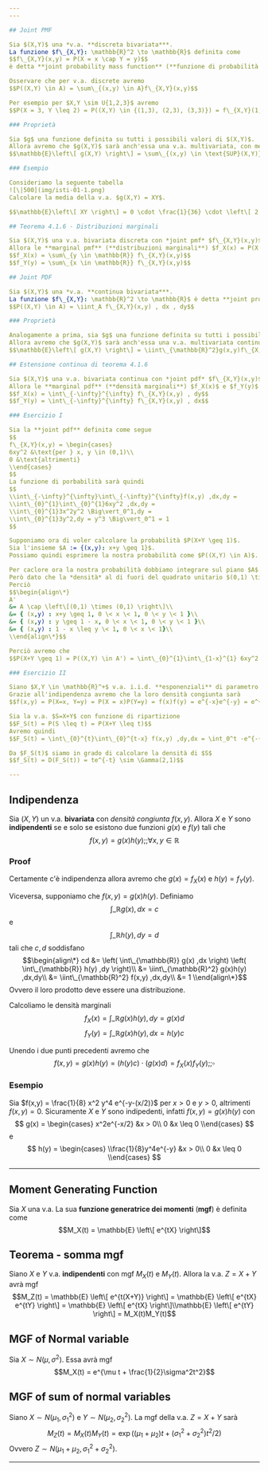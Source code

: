 ```yaml
---
---

## Joint PMF

Sia $(X,Y)$ una *v.a. **discreta bivariata***.
La funzione $f\_{X,Y}: \mathbb{R}^2 \to \mathbb{R}$ definita come
$$f\_{X,Y}(x,y) = P(X = x \cap Y = y)$$
è detta **joint probability mass function** (**funzione di probabilità congiunta**).

Osservare che per v.a. discrete avremo
$$P((X,Y) \in A) = \sum\_{(x,y) \in A}f\_{X,Y}(x,y)$$

Per esempio per $X,Y \sim U{1,2,3}$ avremo
$$P(X = 3, Y \leq 2) = P((X,Y) \in {(1,3), (2,3), (3,3)}) = f\_{X,Y}(1,3) + f\_{X,Y}(2,3) + f\_{X,Y}(3,3) = \frac{1}{3}$$

### Proprietà

Sia $g$ una funzione definita su tutti i possibili valori di $(X,Y)$.
Allora avremo che $g(X,Y)$ sarà anch'essa una v.a. multivariata, con media
$$\mathbb{E}\left\[ g(X,Y) \right\] = \sum\_{(x,y) \in \text{SUP}(X,Y)}g(x,y)f\_{X,Y}(x,y)$$

### Esempio

Consideriamo la seguente tabella
![\|500](img/isti-01-1.png)
Calcolare la media della v.a. $g(X,Y) = XY$.

$$\mathbb{E}\left\[ XY \right\] = 0 \cdot \frac{1}{36} \cdot \left\[ 2 + 4 + 6 + 8 + 10 + 12 \right\] + 1 \cdot \frac{1}{18} \cdot \left\[ 3 + 5 + 7 + 9 + 11 \right\] + 2 \cdot \frac{1}{18} \cdot \left\[ 4 + 6 + 8 + 10 \right\] + 3 \cdot \frac{1}{18} \cdot \left\[ 5 + 7 + 9 \right\] + 4 \cdot \frac{1}{18} \cdot \left\[ 6 + 8 \right\] + 5 \cdot 7 \cdot \frac{1}{18} = 13 \cdot \frac{11}{18}$$

## Teorema 4.1.6 - Distribuzioni marginali

Sia $(X,Y)$ una v.a. bivariata discreta con *joint pmf* $f\_{X,Y}(x,y)$.
Allora le **marginal pmf** (**distribuzioni marginali**) $f_X(x) = P(X = x)$ e $f_Y(y) = P(Y = y)$ sono definite come
$$f_X(x) = \sum\_{y \in \mathbb{R}} f\_{X,Y}(x,y)$$
$$f_Y(y) = \sum\_{x \in \mathbb{R}} f\_{X,Y}(x,y)$$

## Joint PDF

Sia $(X,Y)$ una *v.a. **continua bivariata***.
La funzione $f\_{X,Y}: \mathbb{R}^2 \to \mathbb{R}$ è detta **joint probability density function** (**funzione di densità congiunta**) per il vettore aleatorio $(X,Y)$ se per ogni $A \subseteq \mathbb{R}^2$ è vero che
$$P((X,Y) \in A) = \iint_A f\_{X,Y}(x,y) , dx , dy$$

### Proprietà

Analogamente a prima, sia $g$ una funzione definita su tutti i possibili valori di $\mathbb{R}^2$.
Allora avremo che $g(X,Y)$ sarà anch'essa una v.a. multivariata continua, con media
$$\mathbb{E}\left\[ g(X,Y) \right\] = \iint\_{\mathbb{R}^2}g(x,y)f\_{X,Y}(x,y)$$

## Estensione continua di teorema 4.1.6

Sia $(X,Y)$ una v.a. bivariata continua con *joint pdf* $f\_{X,Y}(x,y)$.
Allora le **marginal pdf** (**densità marginali**) $f_X(x)$ e $f_Y(y)$ sono definite come
$$f_X(x) = \int\_{-\infty}^{\infty} f\_{X,Y}(x,y) , dy$$
$$f_Y(y) = \int\_{-\infty}^{\infty} f\_{X,Y}(x,y) , dx$$

### Esercizio I

Sia la **joint pdf** definita come segue
$$
f\_{X,Y}(x,y) = \begin{cases}
6xy^2 &\text{per } x, y \in (0,1)\\
0 &\text{altrimenti}
\\end{cases}
$$
La funzione di porbabilità sarà quindi
$$
\\int\_{-\infty}^{\infty}\int\_{-\infty}^{\infty}f(x,y) ,dx,dy =
\\int\_{0}^{1}\int\_{0}^{1}6xy^2 ,dx,dy =
\\int\_{0}^{1}3x^2y^2 \Big\vert_0^1,dy =
\\int\_{0}^{1}3y^2,dy = y^3 \Big\vert_0^1 = 1
$$

Supponiamo ora di voler calcolare la probabilità $P(X+Y \geq 1)$.
Sia l'insieme $A := {(x,y): x+y \geq 1}$.
Possiamo quindi esprimere la nostra probabilità come $P((X,Y) \in A)$.

Per caclore ora la nostra probabilità dobbiamo integrare sul piano $A$.
Però dato che la *densità* al di fuori del quadrato unitario $(0,1) \times (0,1)$ è nulla, allora integrare su $A$ equivale ad integrare nell'intersezione tra $A$ è il quarato unitario.
Perciò
$$\begin{align\*}
A'
&= A \cap \left\[(0,1) \times (0,1) \right\]\\
&= { (x,y) : x+y \geq 1, 0 \< x \< 1, 0 \< y \< 1 }\\
&= { (x,y) : y \geq 1 - x, 0 \< x \< 1, 0 \< y \< 1 }\\
&= { (x,y) : 1 - x \leq y \< 1, 0 \< x \< 1}\\
\\end{align\*}$$

Perciò avremo che
$$P(X+Y \geq 1) = P((X,Y) \in A') = \int\_{0}^{1}\int\_{1-x}^{1} 6xy^2 ,dy,dx = \frac{9}{10}$$

### Esercizio II

Siano $X,Y \in \mathbb{R}^+$ v.a. i.i.d. **esponenziali** di parametro 1, ovvero $f(x) = e^{-x}$ e $f(y) = e^{-y}$.
Grazie all'indipendenza avremo che la loro densità congiunta sarà
$$f(x,y) = P(X=x, Y=y) = P(X = x)P(Y=y) = f(x)f(y) = e^{-x}e^{-y} = e^{-(x+y)}$$

Sia la v.a. $S=X+Y$ con funzione di ripartizione
$$F_S(t) = P(S \leq t) = P(X+Y \leq t)$$
Avremo quindi
$$F_S(t) = \int\_{0}^{t}\int\_{0}^{t-x} f(x,y) ,dy,dx = \int_0^t -e^{-(x+y)} \Big\vert_0^{t-x} ,dx = \int_0^t e^{-x} - e^{-t} ,dx = -e^{-x} -xe^{-t} \Big\vert_0^t = -e^{-t} - te^{-t} + 1$$

Da $F_S(t)$ siamo in grado di calcolare la densità di $S$
$$f_S(t) = D(F_S(t)) = te^{-t} \sim \Gamma(2,1)$$

---
```


## Indipendenza

Sia $(X,Y)$ un v.a. **bivariata** con *densità congiunta* $f(x,y)$.
Allora $X$ e $Y$ sono **indipendenti** se e solo se esistono due funzioni $g(x)$ e $f(y)$ tali che
$$f(x,y) = g(x) h(y) ;; \forall x,y \in \mathbb{R}$$

### Proof

Certamente c'è indipendenza allora avremo che $g(x) = f_X(x)$ e $h(y) = f_Y(y)$.

Viceversa, supponiamo che $f(x,y) = g(x)h(y)$.
Definiamo $$\int\_{\mathbb{R}} g(x) ,dx = c$$ e $$\int\_{\mathbb{R}} h(y) ,dy = d$$ tali che $c,d$ soddisfano
$$\begin{align\*}
cd
&= \left( \int\_{\mathbb{R}} g(x) ,dx \right) \left( \int\_{\mathbb{R}} h(y) ,dy \right)\\
&= \iint\_{\mathbb{R}^2} g(x)h(y) ,dx,dy\\
&= \iint\_{\mathbb{R}^2} f(x,y) ,dx,dy\\
&= 1
\\end{align\*}$$
Ovvero il loro prodotto deve essere una distribuzione.

Calcoliamo le densità marginali
$$f_X(x) = \int\_{\mathbb{R}} g(x)h(y) , dy = g(x)d$$
$$f_Y(y) = \int\_{\mathbb{R}} g(x)h(y) , dx = h(y)c$$

Unendo i due punti precedenti avremo che
$$f(x,y) = g(x)h(y) = (h(y)c) \cdot (g(x)d) = f_X(x)f_Y(y) ;;\square$$

### Esempio

Sia $f(x,y) = \frac{1}{8} x^2 y^4 e^{-y-(x/2)}$ per $x >0$ e $y>0$, altrimenti $f(x,y) = 0$.
Sicuramente $X$ e $Y$ sono indipedenti, infatti $f(x,y) = g(x)h(y)$ con
$$
g(x) = \begin{cases}
x^2e^{-x/2} &x > 0\\
0 &x \leq 0
\\end{cases}
$$
e
$$
h(y) = \begin{cases}
\\frac{1}{8}y^4e^{-y} &x > 0\\
0 &x \leq 0
\\end{cases}
$$

---

## Moment Generating Function

Sia $X$ una v.a.
La sua **funzione generatrice dei momenti** (**mgf**) è definita come
$$M_X(t) = \mathbb{E} \left\[ e^{tX} \right\]$$

## Teorema - somma mgf

Siano $X$ e $Y$ v.a. **indipendenti** con mgf $M_X(t)$ e $M_Y(t)$.
Allora la v.a. $Z=X+Y$ avrà mgf
$$M_Z(t) = \mathbb{E} \left\[ e^{t(X+Y)} \right\] = \mathbb{E} \left\[ e^{tX} e^{tY} \right\] = \mathbb{E} \left\[ e^{tX} \right\]\\mathbb{E} \left\[ e^{tY} \right\] = M_X(t)M_Y(t)$$

## MGF of Normal variable

Sia $X \sim N(\mu, \sigma^2)$.
Essa avrà mgf
$$M_X(t) = e^{\mu t + \frac{1}{2}\sigma^2t^2}$$

## MGF of sum of normal variables

Siano $X \sim N(\mu_1, \sigma_1^2)$  e $Y \sim N(\mu_2, \sigma_2^2)$.
La mgf della v.a. $Z = X+Y$ sarà
$$M_Z(t) = M_X(t)M_Y(t) = \exp((\mu_1+\mu_2)t + (\sigma_1^2 + \sigma_2^2)t^2/2)$$
Ovvero $Z \sim N(\mu_1+\mu_2, \sigma_1^2+\sigma_2^2)$.

---
